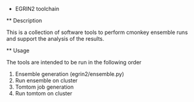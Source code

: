 * EGRIN2 toolchain

** Description

This is a collection of software tools to perform cmonkey ensemble runs and support
the analysis of the results.

** Usage

The tools are intended to be run in the following order

1. Ensemble generation (egrin2/ensemble.py)
2. Run ensemble on cluster
3. Tomtom job generation
4. Run tomtom on cluster

